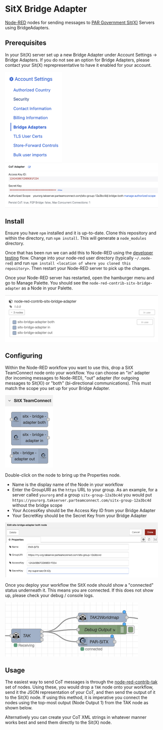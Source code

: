 # SitX Bridge Adapter
[Node-RED](https://www.nodered.org/) nodes for sending messages to [PAR Government Sit(X)](https://pargovernment.com/sitx) Servers using BridgeAdapters. 

## Prerequisites
In your Sit(X) server set up a new Bridge Adapter under Account Settings -> Bridge Adapters. If you do not see an option for Bridge Adapters, please contact your Sit(X) reprepresentative to have it enabled for your account.

[![Bridge Adapter Menu](docs/bridge-adapter-menu.png)](docs/bridge-adapter-menu.png)
[![Bridge Adapter Credentials](docs/bridge-adapter-creds.png)](docs/bridge-adapter-creds.png)

## Install
Ensure you have `npm` installed and it is up-to-date. Clone this repository and within the directory, run `npm install`. This will generate a `node_modules` directory. 

Once that has been run we can add this to Node-RED using the [developer testing](https://nodered.orgdocs/creating-nodes/first-node#testing-your-node-in-node-red) flow. Change into your node-red user directory (typically `~/.node-red`) and run `npm install <location of where you cloned this repository>`. Then restart your Node-RED server to pick up the changes.

Once your Node-RED server has restarted, open the hamburger menu and go to Manage Palette. You should see the `node-red-contrib-sitx-bridge-adapter` as a Node in your Palette.

[![Node-RED Palette](docs/node-red-palette.png)](docs/node-red-palette.png)

## Configuring

Within the Node-RED workflow you want to use this, drop a SitX TeamConnect node onto your workflow. You can choose an "in" adapter (for incoming messages to Node-RED), "out" adapter (for outgoing messages to Sit(X)) or "both" (bi-directional communications). This must match the scope you set up for your Bridge Adapter.

[![Sit(X) Nodes](docs/node-red-nodes.png)](docs/node-red-nodes.png)

Double-click on the node to bring up the Properties node. 

 * Name is the display name of the Node in your workflow
 * Enter the GroupURI as the `https` URL to your group. As an example, for a server called `yourorg` and a group `sitx-group-12a3bc4d` you would put `https://yourorg.takserver.parteamconnect.com/sitx-group-12a3bc4d` without the bridge scope
 * Your AccessKey should be the Access Key ID from your Bridge Adapter
 * Your SecretKey should be the Secret Key from your Bridge Adapter

[![Sit(X) Nodes](docs/node-properties.png)](docs/node-properties.png)

Once you deploy your workflow the SitX node should show a "connected" status underneath it. This means you are connected. If this does not show up, please check your debug / console logs.

[![Node-RED Workflow](docs/node-red-workflow.png)](docs/node-red-workflow.png)

## Usage

The easiest way to send CoT messages is through the [node-red-contrib-tak](https://github.com/snstac/node-red-contrib-tak) set of nodes. Using these, you would drop a `TAK` node onto your workflow, send it the JSON representation of your CoT, and then send the output of it to the Sit(X) node. If using this method, it is imperative you connect the nodes using the top-most output (Node Output 1) from the TAK node as shown below.

Alternatively you can create your CoT XML strings in whatever manner works best and send them directly to the Sit(X) node.
